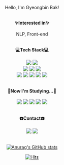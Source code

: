 
<div align="center">

Hello, I'm Gyeongbin Bak! <br><br>

**✨Interested in✨** <br><br>
NLP, Front-end
<br>
<br>

**💻Tech Stack💻** <br><br>
<img src="https://img.shields.io/badge/Python-3776AB?style=flat&logo=Python&logoColor=white"/></a>
<img src="https://img.shields.io/badge/C-A8B9CC?style=flat&logo=C&logoColor=white"/></a> 
<br>
<img src="https://img.shields.io/badge/Anaconda-44A833?style=flat&logo=Anaconda&logoColor=white"/></a>
<img src="https://img.shields.io/badge/PyTorch-EE4C2C?style=flat&logo=PyTorch&logoColor=white"/></a>
<img src="https://img.shields.io/badge/TensorFlow-FF6F00?style=flat&logo=TensorFlow&logoColor=white"/></a>
<br>
<img src="https://img.shields.io/badge/Adobe Photoshop-31A8FF?style=flat&logo=Adobe Photoshop&logoColor=white"/></a>
<img src="https://img.shields.io/badge/Adobe Illustrator-FF9A00?style=flat&logo=Adobe Illustrator&logoColor=white"/></a>
<img src="https://img.shields.io/badge/Adobe Premiere Pro-9999FF?style=flat&logo=Adobe Premiere Pro&logoColor=white"/></a>
<img src="https://img.shields.io/badge/Figma-F24E1E?style=flat&logo=Figma&logoColor=white"/></a>
<img src="https://img.shields.io/badge/Markdown-000000?style=flat&logo=Markdown&logoColor=white"/></a>
<br>
<br>

**🔖Now I'm Studying...🔖** <br><br>
<img src="https://img.shields.io/badge/HTML-E34F26?style=flat&logo=HTML&logoColor=white"/></a>
<img src="https://img.shields.io/badge/CSS-1572B6?style=flat&logo=CSS&logoColor=white"/></a>
<img src="https://img.shields.io/badge/JavaScript-F7DF1E?style=flat&logo=JavaScript&logoColor=white"/></a>
<img src="https://img.shields.io/badge/React-61DAFB?style=flat&logo=React&logoColor=white"/></a>
<img src="https://img.shields.io/badge/Adobe After Effects-9999FF?style=flat-square&logo=Adobe After Effects&logoColor=white"/></a>
<br>
<br>

**☎️Contact☎️** <br><br>
<a href="mailto:tarabin49@gmail.com"><img src="https://img.shields.io/badge/Gmail-EA4335?style=flat-square&logo=Gmail&logoColor=white&link=mailto:tarabin49@gmail.com"/></a>
<a href="https://www.instagram.com/gydotb/"><img src="https://img.shields.io/badge/Instagram-E4405F?style=flat-square&logo=Instagram&logoColor=white&link=https://www.instagram.com/gydotb/"/> 
<br>
<br>


<!--
**Gyeongbin/Gyeongbin** is a ✨ _special_ ✨ repository because its `README.md` (this file) appears on your GitHub profile.

Here are some ideas to get you started:

- 🔭 I’m currently working on ...
- 🌱 I’m currently learning ...
- 👯 I’m looking to collaborate on ...
- 🤔 I’m looking for help with ...
- 💬 Ask me about ...
- 📫 How to reach me: ...
- 😄 Pronouns: ...
- ⚡ Fun fact: ...
-->


![Anurag's GitHub stats](https://github-readme-stats.vercel.app/api?username=Gyeongbin&theme=graywhite&show_icons=true)

[![Hits](https://hits.seeyoufarm.com/api/count/incr/badge.svg?url=https%3A%2F%2Fgithub.com%2FGyeongbin&count_bg=%23494949&title_bg=%23C8C6C6&icon=&icon_color=%23FFFFFF&title=hits&edge_flat=false)](https://hits.seeyoufarm.com)

  
</div>
